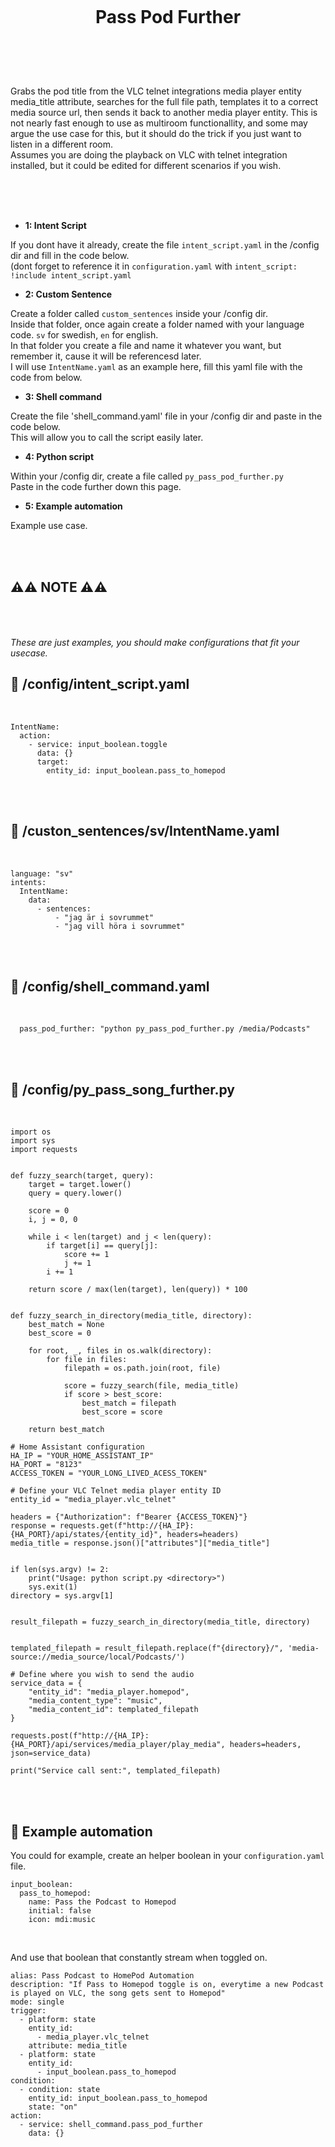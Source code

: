 
<h1 align="center">
<br>

Pass Pod Further

</h1><br>
<br><br>

Grabs the pod title from the VLC telnet integrations media player entity media_title attribute, searches for the full file path, templates it to a correct media source url, then sends it back to another media player entity. This is not nearly fast enough to use as multiroom functionallity, and some may argue the use case for this, but it should do the trick if you just want to listen in a different room.  
Assumes you are doing the playback on VLC with telnet integration installed, but it could be edited for different scenarios if you wish.  

<br><br><br>


- **1: Intent Script** <br>

If you dont have it already, create the file `intent_script.yaml` in the /config dir and fill in the code below.<br>
(dont forget to reference it in `configuration.yaml` with `intent_script: !include intent_script.yaml`<br> 

- **2: Custom Sentence** <br>

Create a folder called `custom_sentences` inside your /config dir.<br>
Inside that folder, once again create a folder named with your language code. `sv` for swedish, `en` for english.<br>
In that folder you create a file and name it whatever you want, but remember it, cause it will be referencesd later.<br>
I will use `IntentName.yaml` as an example here, fill this yaml file with the code from below. <br>


- **3: Shell command** <br>

Create the file 'shell_command.yaml' file in your /config dir and paste in the code below.  
This will allow you to call the script easily later.  

- **4: Python script** <br>

Within your /config dir, create a file called `py_pass_pod_further.py` <br>
Paste in the code further down this page. <br>

- **5: Example automation** <br>

Example use case.  

<br><br>



## **⚠️⚠️ NOTE ⚠️⚠️** <br><br><br>

_These are just examples, you should make configurations that fit your usecase._



## 🦆 /config/intent_script.yaml <br>


<br>


```
IntentName:
  action:
    - service: input_boolean.toggle
      data: {}
      target:
        entity_id: input_boolean.pass_to_homepod
```

<br><br>


## 🦆 /custon_sentences/sv/IntentName.yaml <br>


<br>

```
language: "sv"
intents:
  IntentName:
    data:
      - sentences:
          - "jag är i sovrummet"
          - "jag vill höra i sovrummet"
```

<br><br>


## 🦆 /config/shell_command.yaml <br>


<br>


```
  pass_pod_further: "python py_pass_pod_further.py /media/Podcasts" 
```

<br><br>


## 🦆 /config/py_pass_song_further.py <br>


<br>


```
import os
import sys
import requests


def fuzzy_search(target, query):
    target = target.lower()
    query = query.lower()
    
    score = 0
    i, j = 0, 0

    while i < len(target) and j < len(query):
        if target[i] == query[j]:
            score += 1
            j += 1
        i += 1

    return score / max(len(target), len(query)) * 100


def fuzzy_search_in_directory(media_title, directory):
    best_match = None
    best_score = 0

    for root, _, files in os.walk(directory):
        for file in files:
            filepath = os.path.join(root, file)

            score = fuzzy_search(file, media_title)
            if score > best_score:
                best_match = filepath
                best_score = score

    return best_match

# Home Assistant configuration
HA_IP = "YOUR_HOME_ASSISTANT_IP"
HA_PORT = "8123"
ACCESS_TOKEN = "YOUR_LONG_LIVED_ACESS_TOKEN"

# Define your VLC Telnet media player entity ID
entity_id = "media_player.vlc_telnet"

headers = {"Authorization": f"Bearer {ACCESS_TOKEN}"}
response = requests.get(f"http://{HA_IP}:{HA_PORT}/api/states/{entity_id}", headers=headers)
media_title = response.json()["attributes"]["media_title"]


if len(sys.argv) != 2:
    print("Usage: python script.py <directory>")
    sys.exit(1)
directory = sys.argv[1]


result_filepath = fuzzy_search_in_directory(media_title, directory)


templated_filepath = result_filepath.replace(f"{directory}/", 'media-source://media_source/local/Podcasts/')

# Define where you wish to send the audio
service_data = {
    "entity_id": "media_player.homepod",
    "media_content_type": "music",
    "media_content_id": templated_filepath
}

requests.post(f"http://{HA_IP}:{HA_PORT}/api/services/media_player/play_media", headers=headers, json=service_data)

print("Service call sent:", templated_filepath)

```

<br><br>



## 🦆 Example automation <br>


You could for example, create an helper boolean in your `configuration.yaml` file.  
```
input_boolean:
  pass_to_homepod:
    name: Pass the Podcast to Homepod
    initial: false
    icon: mdi:music
```  

<br>

And use that boolean that constantly stream when toggled on.  <br>


```
alias: Pass Podcast to HomePod Automation
description: "If Pass to Homepod toggle is on, everytime a new Podcast is played on VLC, the song gets sent to Homepod"
mode: single
trigger:
  - platform: state
    entity_id:
      - media_player.vlc_telnet
    attribute: media_title
  - platform: state
    entity_id:
      - input_boolean.pass_to_homepod    
condition:
  - condition: state
    entity_id: input_boolean.pass_to_homepod
    state: "on"
action:
  - service: shell_command.pass_pod_further
    data: {}
```

<br><br>

